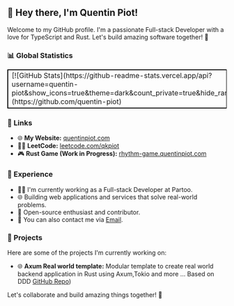 ## 👋 Hey there, I'm Quentin Piot!

Welcome to my GitHub profile. I'm a passionate Full-stack Developer with a love for TypeScript and Rust. Let's build amazing software together! 🚀

### 📊 Global Statistics

<table style="border: 1px solid #000000; width: 100%;">
  <tr style="border: 1px solid #000000;">
    <td style="border: 1px solid #000000; width: 45%;">
     [![GitHub Stats](https://github-readme-stats.vercel.app/api?username=quentin-piot&show_icons=true&theme=dark&count_private=true&hide_rank=true)](https://github.com/quentin-piot)
    </td>
    <td style="border: 1px solid #000000; width: 45%;">
[![Top Languages](https://github-readme-stats.vercel.app/api/top-langs/?username=quentin-piot&show_icons=true&theme=dark&layout=compact&langs_count=6&exclude_repo=Quentin-Piot/portfoliot-nextjs)](https://github.com/quentin-piot)    </td>
  </tr>
</table>


### 🔗 Links

- 🌐 **My Website:** [quentinpiot.com](https://quentinpiot.com)
- 🧑‍🔬 **LeetCode:** [leetcode.com/qkpiot](https://leetcode.com/qkpiot)
- 🎮 **Rust Game (Work in Progress):** [rhythm-game.quentinpiot.com](https://rhythm-game.quentinpiot.com)

### 💼 Experience

- 👨‍💻 I'm currently working as a Full-stack Developer at Partoo.
- 🌐 Building web applications and services that solve real-world problems.
- 🚀 Open-source enthusiast and contributor.
- 📧 You can also contact me via [Email](mailto:quentin.piot@protonmail.com).

### 🚀 Projects

Here are some of the projects I'm currently working on:

- 🌐 **Axum Real world template:** Modular template to create real world backend application in Rust using Axum,Tokio and more ... Based on DDD [GitHub Repo](https://github.com/Quentin-Piot/axum-diesel-real-world))

Let's collaborate and build amazing things together! 🌟

